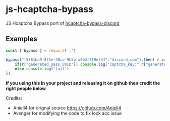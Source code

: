 # js-hcaptcha-bypass
JS Hcaptcha Bypass port of [hcaptcha-bypass-discord](https://github.com/avengy/hcaptcha-bypass-discord)

## Examples
```js
const { bypass } = require('.')

bypass("f5561ba9-8f1e-40ca-9b5b-a0b3f719ef34","discord.com").then( r => {
    if(r["generated_pass_UUID"]) console.log("captcha_key:",r["generated_pass_UUID"])
    else console.log('fail')
})
```
**If you using this in your project and releasing it on github then credit the right people below**

Credits: 
- Aniell4 for orignal source https://github.com/Aniell4
- Avenger for modifying the code to fix lock acc issue